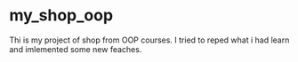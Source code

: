 # my_shop_oop
Thi is my project of shop from OOP courses. I tried to reped what i had learn and imlemented some new feaches. 
